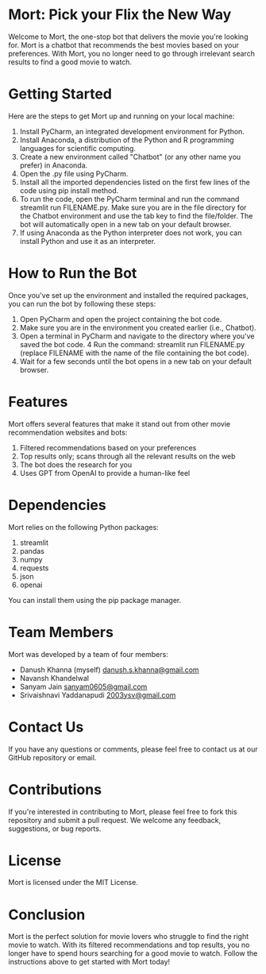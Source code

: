 # **Mort: Pick your Flix the New Way**

Welcome to Mort, the one-stop bot that delivers the movie you're looking for. Mort is a chatbot that recommends the best movies based on your preferences. With Mort, you no longer need to go through irrelevant search results to find a good movie to watch.

# **Getting Started**

Here are the steps to get Mort up and running on your local machine:

1. Install PyCharm, an integrated development environment for Python.
2. Install Anaconda, a distribution of the Python and R programming languages for scientific computing.
3. Create a new environment called "Chatbot" (or any other name you prefer) in Anaconda.
4. Open the .py file using PyCharm.
5. Install all the imported dependencies listed on the first few lines of the code using pip install method.
6. To run the code, open the PyCharm terminal and run the command streamlit run FILENAME.py. Make sure you are in the file directory for the Chatbot environment and use the tab key to find the file/folder. The bot will automatically open in a new tab on your default browser.
7. If using Anaconda as the Python interpreter does not work, you can install Python and use it as an interpreter.

# **How to Run the Bot**

Once you've set up the environment and installed the required packages, you can run the bot by following these steps:

1. Open PyCharm and open the project containing the bot code.
2. Make sure you are in the environment you created earlier (i.e., Chatbot).
3. Open a terminal in PyCharm and navigate to the directory where you've saved the bot code.
4 Run the command: streamlit run FILENAME.py (replace FILENAME with the name of the file containing the bot code).
5. Wait for a few seconds until the bot opens in a new tab on your default browser.

# **Features**

Mort offers several features that make it stand out from other movie recommendation websites and bots:

1. Filtered recommendations based on your preferences
2. Top results only; scans through all the relevant results on the web
3. The bot does the research for you
4. Uses GPT from OpenAI to provide a human-like feel

# **Dependencies**

Mort relies on the following Python packages:

1. streamlit
2. pandas
3. numpy
4. requests
5. json
6. openai

You can install them using the pip package manager.

# **Team Members**

Mort was developed by a team of four members:

- Danush Khanna (myself) danush.s.khanna@gmail.com
- Navansh Khandelwal 
- Sanyam Jain sanyam0605@gmail.com
- Srivaishnavi Yaddanapudi 2003ysv@gmail.com

# **Contact Us**

If you have any questions or comments, please feel free to contact us at our GitHub repository or email.

# **Contributions**

If you're interested in contributing to Mort, please feel free to fork this repository and submit a pull request. We welcome any feedback, suggestions, or bug reports.

# **License**

Mort is licensed under the MIT License.

# **Conclusion**

Mort is the perfect solution for movie lovers who struggle to find the right movie to watch. With its filtered recommendations and top results, you no longer have to spend hours searching for a good movie to watch. Follow the instructions above to get started with Mort today!



